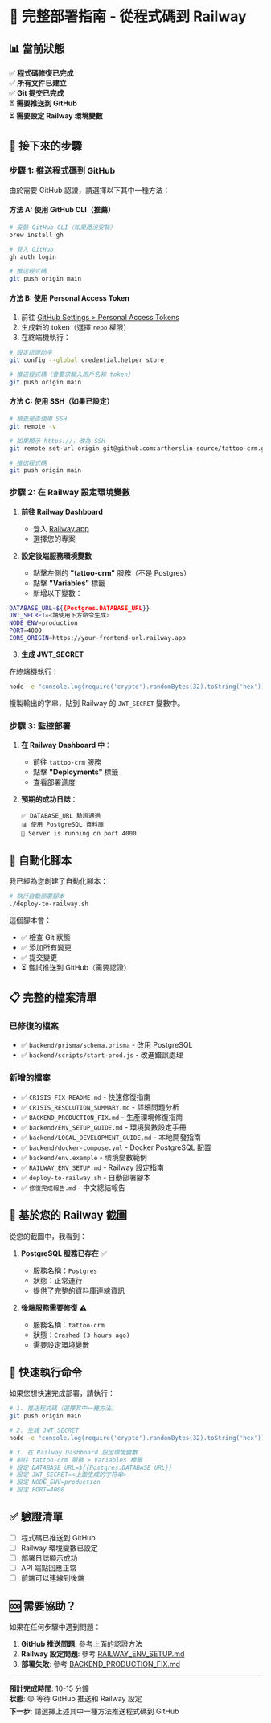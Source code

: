 # 🚀 完整部署指南 - 從程式碼到 Railway

## 📊 當前狀態

✅ **程式碼修復已完成**  
✅ **所有文件已建立**  
✅ **Git 提交已完成**  
⏳ **需要推送到 GitHub**  
⏳ **需要設定 Railway 環境變數**  

## 🎯 接下來的步驟

### 步驟 1: 推送程式碼到 GitHub

由於需要 GitHub 認證，請選擇以下其中一種方法：

#### 方法 A: 使用 GitHub CLI（推薦）

```bash
# 安裝 GitHub CLI（如果還沒安裝）
brew install gh

# 登入 GitHub
gh auth login

# 推送程式碼
git push origin main
```

#### 方法 B: 使用 Personal Access Token

1. 前往 [GitHub Settings > Personal Access Tokens](https://github.com/settings/tokens)
2. 生成新的 token（選擇 `repo` 權限）
3. 在終端機執行：

```bash
# 設定認證助手
git config --global credential.helper store

# 推送程式碼（會要求輸入用戶名和 token）
git push origin main
```

#### 方法 C: 使用 SSH（如果已設定）

```bash
# 檢查是否使用 SSH
git remote -v

# 如果顯示 https://，改為 SSH
git remote set-url origin git@github.com:artherslin-source/tattoo-crm.git

# 推送程式碼
git push origin main
```

### 步驟 2: 在 Railway 設定環境變數

1. **前往 Railway Dashboard**
   - 登入 [Railway.app](https://railway.app/)
   - 選擇您的專案

2. **設定後端服務環境變數**
   - 點擊左側的 **"tattoo-crm"** 服務（不是 Postgres）
   - 點擊 **"Variables"** 標籤
   - 新增以下變數：

```bash
DATABASE_URL=${{Postgres.DATABASE_URL}}
JWT_SECRET=<請使用下方命令生成>
NODE_ENV=production
PORT=4000
CORS_ORIGIN=https://your-frontend-url.railway.app
```

3. **生成 JWT_SECRET**

在終端機執行：
```bash
node -e "console.log(require('crypto').randomBytes(32).toString('hex'))"
```

複製輸出的字串，貼到 Railway 的 `JWT_SECRET` 變數中。

### 步驟 3: 監控部署

1. **在 Railway Dashboard 中**：
   - 前往 `tattoo-crm` 服務
   - 點擊 **"Deployments"** 標籤
   - 查看部署進度

2. **預期的成功日誌**：
   ```
   ✅ DATABASE_URL 驗證通過
   📊 使用 PostgreSQL 資料庫
   🚀 Server is running on port 4000
   ```

## 🔧 自動化腳本

我已經為您創建了自動化腳本：

```bash
# 執行自動部署腳本
./deploy-to-railway.sh
```

這個腳本會：
- ✅ 檢查 Git 狀態
- ✅ 添加所有變更
- ✅ 提交變更
- ⏳ 嘗試推送到 GitHub（需要認證）

## 📋 完整的檔案清單

### 已修復的檔案
- ✅ `backend/prisma/schema.prisma` - 改用 PostgreSQL
- ✅ `backend/scripts/start-prod.js` - 改進錯誤處理

### 新增的檔案
- ✅ `CRISIS_FIX_README.md` - 快速修復指南
- ✅ `CRISIS_RESOLUTION_SUMMARY.md` - 詳細問題分析
- ✅ `BACKEND_PRODUCTION_FIX.md` - 生產環境修復指南
- ✅ `backend/ENV_SETUP_GUIDE.md` - 環境變數設定手冊
- ✅ `backend/LOCAL_DEVELOPMENT_GUIDE.md` - 本地開發指南
- ✅ `backend/docker-compose.yml` - Docker PostgreSQL 配置
- ✅ `backend/env.example` - 環境變數範例
- ✅ `RAILWAY_ENV_SETUP.md` - Railway 設定指南
- ✅ `deploy-to-railway.sh` - 自動部署腳本
- ✅ `修復完成報告.md` - 中文總結報告

## 🎯 基於您的 Railway 截圖

從您的截圖中，我看到：

1. **PostgreSQL 服務已存在** ✅
   - 服務名稱：`Postgres`
   - 狀態：正常運行
   - 提供了完整的資料庫連線資訊

2. **後端服務需要修復** ⚠️
   - 服務名稱：`tattoo-crm`
   - 狀態：`Crashed (3 hours ago)`
   - 需要設定環境變數

## 🚀 快速執行命令

如果您想快速完成部署，請執行：

```bash
# 1. 推送程式碼（選擇其中一種方法）
git push origin main

# 2. 生成 JWT_SECRET
node -e "console.log(require('crypto').randomBytes(32).toString('hex'))"

# 3. 在 Railway Dashboard 設定環境變數
# 前往 tattoo-crm 服務 > Variables 標籤
# 設定 DATABASE_URL=${{Postgres.DATABASE_URL}}
# 設定 JWT_SECRET=<上面生成的字符串>
# 設定 NODE_ENV=production
# 設定 PORT=4000
```

## ✅ 驗證清單

- [ ] 程式碼已推送到 GitHub
- [ ] Railway 環境變數已設定
- [ ] 部署日誌顯示成功
- [ ] API 端點回應正常
- [ ] 前端可以連線到後端

## 🆘 需要協助？

如果在任何步驟中遇到問題：

1. **GitHub 推送問題**: 參考上面的認證方法
2. **Railway 設定問題**: 參考 [RAILWAY_ENV_SETUP.md](./RAILWAY_ENV_SETUP.md)
3. **部署失敗**: 參考 [BACKEND_PRODUCTION_FIX.md](./BACKEND_PRODUCTION_FIX.md)

---

**預計完成時間**: 10-15 分鐘  
**狀態**: 🟡 等待 GitHub 推送和 Railway 設定  
**下一步**: 請選擇上述其中一種方法推送程式碼到 GitHub
